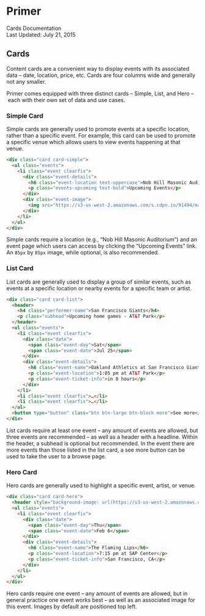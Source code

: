 Primer
===
Cards Documentation  
Last Updated: July 21, 2015

## Cards
Content cards are a convenient way to display events with its associated data – date, location, price, etc. Cards are four columns wide and generally not any smaller.

Primer comes equipped with three distinct cards – Simple, List, and Hero – each with their own set of data and use cases.

### Simple Card
Simple cards are generally used to promote events at a specific location, rather than a specific event. For example, this card can be used to promote a specific venue which allows users to view events happening at that venue.

```html
<div class="card card-simple">
  <ul class="events">
    <li class="event clearfix">
      <div class="event-details">
        <h6 class="event-location text-uppercase">Nob Hill Masonic Auditorium</h6>
        <p class="events-upcoming text-bold">Upcoming Events</p>
      </div>
      <div class="event-image">
        <img src="https://s3-us-west-2.amazonaws.com/s.cdpn.io/91494/masonic.jpg" />
      </div>
    </li>
  </ul>
</div>
```

Simple cards require a location (e.g., “Nob Hill Masonic Auditorium”) and an event page which users can access by clicking the “Upcoming Events” link. An `85px` by `85px` image, while optional, is also recommended.

### List Card
List cards are generally used to display a group of similar events, such as events at a specific location or nearby events for a specific team or artist.

```html
<div class="card card-list">
  <header>
    <h4 class="performer-name">San Francisco Giants</h4>
    <p class="subhead">Upcoming home games - AT&T Park</p>
  </header>
  <ul class="events">
    <li class="event clearfix">
      <div class="date">
        <span class="event-day">Sat</span>
        <span class="event-date">Jul 25</span>
      </div>
      <div class="event-details">
        <h6 class="event-name">Oakland Athletics at San Francisco Giants</h6>
        <p class="event-location">1:05 pm at AT&T Park</p>
        <p class="event-ticket-info">in 8 hours</p>
      </div>
    </li>
    <li class="event clearfix">…</li>
    <li class="event clearfix">…</li>
  </ul>
  <button type="button" class="btn btn-large btn-block more">See more</button>
</div>
```

List cards require at least one event – any amount of events are allowed, but three events are recommended – as well as a header with a headline. Within the header, a subhead is optional but recommended. In the event there are more events than those listed in the list card, a see more button can be used to take the user to a browse page.

### Hero Card
Hero cards are generally used to highlight a specific event, artist, or venue.

```html
<div class="card card-hero">
  <header style="background-image: url(https://s3-us-west-2.amazonaws.com/s.cdpn.io/91494/card-hero.jpg);"></header>
  <ul class="events">
    <li class="event clearfix">
      <div class="date">
        <span class="event-day">Thu</span>
        <span class="event-date">Feb 6</span>
      </div>
      <div class="event-details">
        <h6 class="event-name">The Flaming Lips</h6>
        <p class="event-location">7:15 pm at SAP Center</p>
        <p class="event-ticket-info">San Francisco, CA</p>
      </div>
    </li>
  </ul>
</div>
```

Hero cards require one event – any amount of events are allowed, but in general practice one event works best – as well as an associated image for this event. Images by default are positioned top left.
